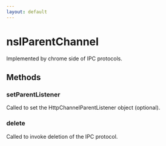```yaml
---
layout: default
---
```


# nsIParentChannel #
  
Implemented by chrome side of IPC protocols.  
  

## Methods ##

### setParentListener ###
  
Called to set the HttpChannelParentListener object (optional).  
  

### delete ###
  
Called to invoke deletion of the IPC protocol.  
  
